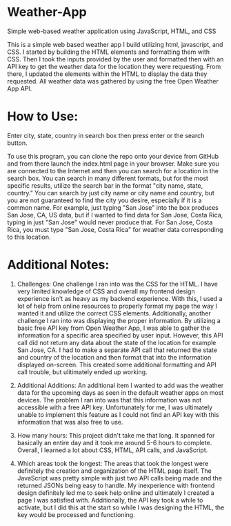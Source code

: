 # Weather-App
Simple web-based weather application using JavaScript, HTML, and CSS

This is a simple web based weather app I build utilizing html, javascript, and CSS. I started by building the HTML elements and formatting them with CSS. Then I took the inputs provided by the user and formatted then with an API key to get the weather data for the location they were requesting. From there, I updated the elements within the HTML to display the data they requested. All weather data was gathered by using the free Open Weather App API. 

# How to Use:

Enter city, state, country in search box then press enter or the search button.

To use this program, you can clone the repo onto your device from GitHub and from there launch the index.html page in your browser. Make sure you are connected to the Internet and then you can search for a location in the search box. You can search in many different formats, but for the most specific results, utilize the search bar in the format "city name, state, country." You can search by just city name or city name and country, but you are not guaranteed to find the city you desire, especially if it is a common name. For example, just typing "San Jose" into the box produces San Jose, CA, US data, but if I wanted to find data for San Jose, Costa Rica, typing in just "San Jose" would never produce that. For San Jose, Costa Rica, you must type "San Jose, Costa Rica" for weather data corresponding to this location. 


# Additional Notes: 

1. Challenges:
    One challenge I ran into was the CSS for the HTML. I have very limited knowledge of CSS and overall my frontend design experience isn't as heavy as my backend experience. With this, I used a lot of help from online resources to properly format my page the way I wanted it and utilize the correct CSS elements. Additionally, another challenge I ran into was displaying the proper information. By utilizing a basic free API key from Open Weather App, I was able to gather the information for a specific area specified by user input. However, this API call did not return any data about the state of the location for example San Jose, CA. I had to make a separate API call that returned the state and country of the location and then format that into the information displayed on-screen. This created some additional formatting and API call trouble, but ulitimately ended up working.

2. Additional Additions:
    An additional item I wanted to add was the weather data for the upcoming days as seen in the default weather apps on most devices. The problem I ran into was that this information was not accessible with a free API key. Unfortunately for me, I was ultimately unable to implement this feature as I could not find an API key with this information that was also free to use. 

3. How many hours:
    This project didn't take me that long. It spanned for basically an entire day and it took me around 5-6 hours to complete. Overall, I learned a lot about CSS, HTML, API calls, and JavaScript. 

4. Which areas took the longest:
    The areas that took the longest were definitely the creation and organization of the HTML page itself. The JavaScript was pretty simple with just two API calls being made and the returned JSONs being easy to handle. My inexperience with frontend design definitely led me to seek help online and ultimately I created a page I was satisfied with. Additionally, the API key took a while to activate, but I did this at the start so while I was designing the HTML, the key would be processed and functioning. 